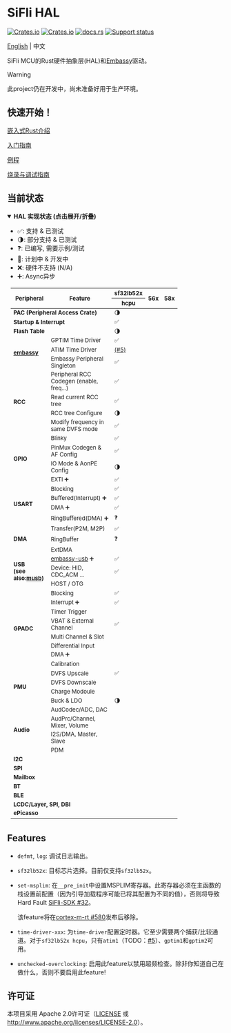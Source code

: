 # SiFli HAL

[![Crates.io][badge-license]][crates]
[![Crates.io][badge-version]][crates]
[![docs.rs][badge-docsrs]][docsrs]
[![Support status][badge-support-status]][githubrepo]

[badge-license]: https://img.shields.io/crates/l/sifli-hal?style=for-the-badge
[badge-version]: https://img.shields.io/crates/v/sifli-hal?style=for-the-badge
[badge-docsrs]: https://img.shields.io/docsrs/sifli-hal?style=for-the-badge
[badge-support-status]: https://img.shields.io/badge/Support_status-Community-yellow?style=for-the-badge
[crates]: https://crates.io/crates/sifli-hal
[docsrs]: https://docs.rs/sifli-hal
[githubrepo]: https://github.com/OpenSiFli/sifli-hal

[English](README.md) | 中文

SiFli MCU的Rust硬件抽象层(HAL)和[Embassy](https://github.com/embassy-rs/embassy)驱动。

> [!WARNING]
> 
> 此project仍在开发中，尚未准备好用于生产环境。

## 快速开始！

[嵌入式Rust介绍](../docs/intro_to_embedded_rust.md)

[入门指南](../docs/get_started.md)

[例程](examples)

[烧录与调试指南](../docs/flash_and_debug.md)

## 当前状态

<details open>
<summary><strong>HAL 实现状态 (点击展开/折叠)</strong></summary>
<div>
  <ul>
    <li>✅: 支持 & 已测试</li>
    <li>🌗: 部分支持 & 已测试</li>
    <li>❓: 已编写, 需要示例/测试</li>
    <li>📝: 计划中 & 开发中</li>
    <li>❌: 硬件不支持 (N/A)</li>
    <li>➕: Async异步</li>
  </ul>
</div>
<table style="border-collapse: collapse; width: 80%;font-size: small;padding: 4px 8px;">
    <thead>
        <tr>
            <th rowspan="2" style="la">Peripheral</th>
            <th rowspan="2">Feature</th>
            <th colspan="1">sf32lb52x</th>
            <th rowspan="2">56x</th>
            <th rowspan="2">58x</th>
        </tr>
        <tr>
            <th>hcpu</th>
        </tr>
    </thead>
    <tbody>
        <tr>
            <td colspan="2"><strong>PAC (Peripheral Access Crate)</strong></td>
            <td>🌗</td><td></td><td></td>
        </tr>
        <tr>
            <td colspan="2"><strong>Startup & Interrupt</strong></td>
            <td>✅</td><td></td><td></td>
        </tr>
        <tr>
            <td colspan="2"><strong>Flash Table</strong></td>
            <td>🌗</td><td></td><td></td>
        </tr>
        <tr>
            <td rowspan="3"><strong><a href="https://github.com/embassy-rs/embassy">embassy</a></strong></td>
            <td>GPTIM Time Driver</td>
            <td>✅</td><td></td><td></td>
        </tr>
        <tr>
            <td>ATIM Time Driver</td>
            <td><a href="https://github.com/OpenSiFli/sifli-rs/issues/5">(#5)</a></td><td></td><td></td>
        </tr>
        <tr>
            <td>Embassy Peripheral Singleton</td>
            <td>✅</td><td></td><td></td>
        </tr>
        <tr>
            <td rowspan="4"><strong>RCC</strong></td>
            <td>Peripheral RCC Codegen (enable, freq...)</td>
            <td>✅</td><td></td><td></td>
        </tr>
        <tr>
            <td>Read current RCC tree</td>
            <td>✅</td><td></td><td></td>
        </tr>
        <tr>
            <td>RCC tree Configure</td>
            <td>🌗</td><td></td><td></td>
        </tr>
        <tr>
            <td>Modify frequency in same DVFS mode</td>
            <td>✅</td><td></td><td></td>
        </tr>
        <tr>
            <td rowspan="4"><strong>GPIO</strong></td>
            <td>Blinky</td>
            <td>✅</td><td></td><td></td>
        </tr>
        <tr>
            <td>PinMux Codegen & AF Config</td>
            <td>✅</td><td></td><td></td>
        </tr>
        <tr>
            <td>IO Mode & AonPE Config</td>
            <td>🌗</td><td></td><td></td>
        </tr>
        <tr>
            <td>EXTI ➕</td><td>✅</td><td></td><td></td>
        </tr>
        <tr>
            <td rowspan="4"><strong>USART</strong></td>
            <td>Blocking</td>
            <td>✅</td><td></td><td></td>
        </tr>
        <tr>
            <td>Buffered(Interrupt) ➕</td>
            <td>✅</td><td></td><td></td>
        </tr>
        <tr>
            <td>DMA ➕</td>
            <td>✅</td><td></td><td></td>
        </tr>
        <tr>
            <td>RingBuffered(DMA) ➕</td>
            <td>❓</td><td></td><td></td>
        </tr>
        <tr>
            <td rowspan="3"><strong>DMA</strong></td>
            <td>Transfer(P2M, M2P)</td>
            <td>✅</td><td></td><td></td>
        </tr>
        <tr>
            <td>RingBuffer</td>
            <td>❓</td><td></td><td></td>
        </tr>
        <tr>
            <td>ExtDMA</td><td></td><td></td><td></td>
        </tr>
        <tr>
            <td rowspan="3"><strong>USB<br>(see also:<a href="https://github.com/decaday/musb">musb</a>)</strong></td>
            <td><a href="https://crates.io/crates/embassy-usb">embassy-usb</a> ➕</td>
            <td>✅</td><td></td><td></td>
        </tr>
        <tr>
            <td>Device: HID, CDC_ACM ...</td>
            <td>✅</td><td></td><td></td>
        </tr>
        <tr>
            <td>HOST / OTG</td><td></td><td></td><td></td>
        </tr>
        <tr>
            <td rowspan="8"><strong>GPADC</strong></td>
            <td>Blocking</td>
            <td>✅</td><td></td><td></td>
        </tr>
        <tr>
            <td>Interrupt ➕</td>
            <td>✅</td><td></td><td></td>
        </tr>
        <tr>
            <td>Timer Trigger</td><td></td><td></td><td></td>
        </tr>
        <tr>
            <td>VBAT & External Channel</td>
            <td>✅</td><td></td><td></td>
        </tr>
        <tr>
            <td>Multi Channel & Slot</td><td></td><td></td><td></td>
        </tr>
        <tr>
            <td>Differential Input</td><td></td><td></td><td></td>
        </tr>
        <tr>
            <td>DMA ➕</td><td></td><td></td><td></td>
        </tr>
        <tr>
            <td>Calibration</td><td></td><td></td><td></td>
        </tr>
        <tr>
            <td rowspan="4"><strong>PMU</strong></td>
            <td>DVFS Upscale</td>
            <td>✅</td><td></td><td></td>
        </tr>
        <tr>
            <td>DVFS Downscale</td><td></td><td></td><td></td>
        </tr>
        <tr>
            <td>Charge Modoule</td><td></td><td></td><td></td>
        </tr>
        <tr>
            <td>Buck & LDO</td>
            <td>🌗</td><td></td><td></td>
        </tr>
        <tr>
            <td rowspan="4"><strong>Audio</strong></td>
            <td>AudCodec/ADC, DAC</td><td></td><td></td><td></td>
        </tr>
        <tr>
            <td>AudPrc/Channel, Mixer, Volume</td><td></td><td></td><td></td>
        </tr>
        <tr>
            <td>I2S/DMA, Master, Slave</td><td></td><td></td><td></td>
        </tr>
        <tr>
            <td>PDM</td><td></td><td></td><td></td>
        </tr>
        <tr>
            <td colspan="2"><strong>I2C</strong></td><td></td><td></td><td></td>
        </tr>
        <tr>
            <td colspan="2"><strong>SPI</strong></td><td></td><td></td><td></td>
        </tr>
        <tr>
            <td colspan="2"><strong>Mailbox</strong></td><td></td><td></td><td></td>
        </tr>
        <tr>
            <td colspan="2"><strong>BT</strong></td><td></td><td></td><td></td>
        </tr>
        <tr>
            <td colspan="2"><strong>BLE</strong></td><td></td><td></td><td></td>
        </tr>
        <tr>
            <td colspan="2"><strong>LCDC/Layer, SPI, DBI</strong></td><td></td><td></td><td></td>
        </tr>
        <tr>
            <td colspan="2"><strong>ePicasso</strong></td><td></td><td></td><td></td>
        </tr>
    </tbody>
</table>
</details>

## Features

- `defmt`, `log`: 调试日志输出。

- `sf32lb52x`: 目标芯片选择。目前仅支持`sf32lb52x`。

- `set-msplim`: 在`__pre_init`中设置MSPLIM寄存器。此寄存器必须在主函数的栈设置前配置（因为引导加载程序可能已将其配置为不同的值），否则将导致Hard Fault [SiFli-SDK #32](https://github.com/OpenSiFli/SiFli-SDK/issues/32)。

  该feature将在[cortex-m-rt #580](https://github.com/rust-embedded/cortex-m/pull/580)发布后移除。

- `time-driver-xxx`: 为`time-driver`配置定时器。它至少需要两个捕获/比较通道。对于`sf32lb52x hcpu`，只有`atim1`（TODO：[#5](https://github.com/OpenSiFli/sifli-rs/issues/5)）、`gptim1`和`gptim2`可用。

- `unchecked-overclocking`: 启用此feature以禁用超频检查。除非你知道自己在做什么，否则不要启用此feature!

## 许可证

本项目采用 Apache 2.0许可证（[LICENSE](../LICENSE) 或 <http://www.apache.org/licenses/LICENSE-2.0>）。